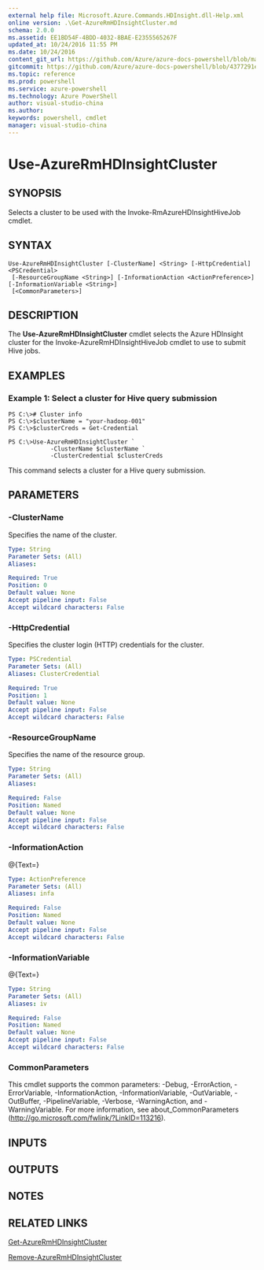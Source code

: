 ```yaml
---
external help file: Microsoft.Azure.Commands.HDInsight.dll-Help.xml
online version: .\Get-AzureRmHDInsightCluster.md
schema: 2.0.0
ms.assetid: EE1BD54F-4BDD-4032-8BAE-E2355565267F
updated_at: 10/24/2016 11:55 PM
ms.date: 10/24/2016
content_git_url: https://github.com/Azure/azure-docs-powershell/blob/master/azureps-cmdlets-docs/ResourceManager/AzureRM.HDInsight/v2.1.0/Use-AzureRmHDInsightCluster.md
gitcommit: https://github.com/Azure/azure-docs-powershell/blob/4377291ee360e58e2c1c5d644155daf6a0279055/azureps-cmdlets-docs/ResourceManager/AzureRM.HDInsight/v2.1.0/Use-AzureRmHDInsightCluster.md
ms.topic: reference
ms.prod: powershell
ms.service: azure-powershell
ms.technology: Azure PowerShell
author: visual-studio-china
ms.author: 
keywords: powershell, cmdlet
manager: visual-studio-china
---
```


# Use-AzureRmHDInsightCluster

## SYNOPSIS
Selects a cluster to be used with the Invoke-RmAzureHDInsightHiveJob cmdlet.

## SYNTAX

```
Use-AzureRmHDInsightCluster [-ClusterName] <String> [-HttpCredential] <PSCredential>
 [-ResourceGroupName <String>] [-InformationAction <ActionPreference>] [-InformationVariable <String>]
 [<CommonParameters>]
```

## DESCRIPTION
The **Use-AzureRmHDInsightCluster** cmdlet selects the Azure HDInsight cluster for the Invoke-AzureRmHDInsightHiveJob cmdlet to use to submit Hive jobs.

## EXAMPLES

### Example 1: Select a cluster for Hive query submission
```
PS C:\># Cluster info
PS C:\>$clusterName = "your-hadoop-001"
PS C:\>$clusterCreds = Get-Credential

PS C:\>Use-AzureRmHDInsightCluster `
            -ClusterName $clusterName `
            -ClusterCredential $clusterCreds
```

This command selects a cluster for a Hive query submission.

## PARAMETERS

### -ClusterName
Specifies the name of the cluster.

```yaml
Type: String
Parameter Sets: (All)
Aliases: 

Required: True
Position: 0
Default value: None
Accept pipeline input: False
Accept wildcard characters: False
```

### -HttpCredential
Specifies the cluster login (HTTP) credentials for the cluster.

```yaml
Type: PSCredential
Parameter Sets: (All)
Aliases: ClusterCredential

Required: True
Position: 1
Default value: None
Accept pipeline input: False
Accept wildcard characters: False
```

### -ResourceGroupName
Specifies the name of the resource group.

```yaml
Type: String
Parameter Sets: (All)
Aliases: 

Required: False
Position: Named
Default value: None
Accept pipeline input: False
Accept wildcard characters: False
```

### -InformationAction
@{Text=}

```yaml
Type: ActionPreference
Parameter Sets: (All)
Aliases: infa

Required: False
Position: Named
Default value: None
Accept pipeline input: False
Accept wildcard characters: False
```

### -InformationVariable
@{Text=}

```yaml
Type: String
Parameter Sets: (All)
Aliases: iv

Required: False
Position: Named
Default value: None
Accept pipeline input: False
Accept wildcard characters: False
```

### CommonParameters
This cmdlet supports the common parameters: -Debug, -ErrorAction, -ErrorVariable, -InformationAction, -InformationVariable, -OutVariable, -OutBuffer, -PipelineVariable, -Verbose, -WarningAction, and -WarningVariable. For more information, see about_CommonParameters (http://go.microsoft.com/fwlink/?LinkID=113216).

## INPUTS

## OUTPUTS

## NOTES

## RELATED LINKS

[Get-AzureRmHDInsightCluster](./Get-AzureRmHDInsightCluster.md)

[Remove-AzureRmHDInsightCluster](./Remove-AzureRmHDInsightCluster.md)


